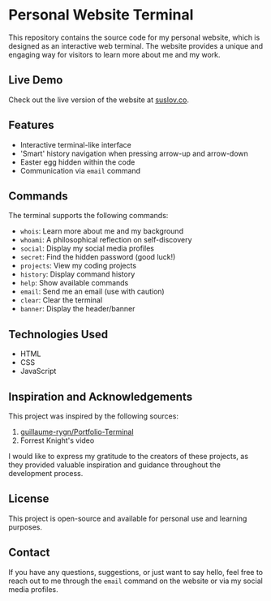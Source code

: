 # Personal Website Terminal

This repository contains the source code for my personal website, which is designed as an interactive web terminal. The website provides a unique and engaging way for visitors to learn more about me and my work.

## Live Demo

Check out the live version of the website at [suslov.co](https://suslov.co).

## Features

- Interactive terminal-like interface
- 'Smart' history navigation when pressing arrow-up and arrow-down
- Easter egg hidden within the code
- Communication via `email` command

## Commands

The terminal supports the following commands:

- `whois`: Learn more about me and my background
- `whoami`: A philosophical reflection on self-discovery
- `social`: Display my social media profiles
- `secret`: Find the hidden password (good luck!)
- `projects`: View my coding projects
- `history`: Display command history
- `help`: Show available commands
- `email`: Send me an email (use with caution)
- `clear`: Clear the terminal
- `banner`: Display the header/banner

## Technologies Used

- HTML
- CSS
- JavaScript

## Inspiration and Acknowledgements

This project was inspired by the following sources:

1. [guillaume-rygn/Portfolio-Terminal](https://github.com/guillaume-rygn/Portfolio-Terminal)
2. Forrest Knight's video

I would like to express my gratitude to the creators of these projects, as they provided valuable inspiration and guidance throughout the development process.

## License

This project is open-source and available for personal use and learning purposes.

## Contact

If you have any questions, suggestions, or just want to say hello, feel free to reach out to me through the `email` command on the website or via my social media profiles.
